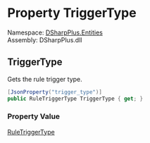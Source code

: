 # Property TriggerType

Namespace: [DSharpPlus.Entities](DSharpPlus.Entities.md)  
Assembly: DSharpPlus.dll

## <a id="DSharpPlus_Entities_DiscordAutoModerationRule_TriggerType"></a>TriggerType

Gets the rule trigger type.

```csharp
[JsonProperty("trigger_type")]
public RuleTriggerType TriggerType { get; }
```

### Property Value

[RuleTriggerType](DSharpPlus.Enums.RuleTriggerType.md)


